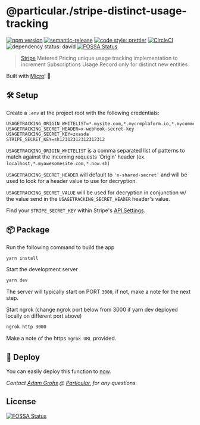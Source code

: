 # @particular./stripe-distinct-usage-tracking

[![npm version](https://img.shields.io/npm/v/@particular./stripe-distinct-usage-tracking.svg)](https://www.npmjs.com/package/@particular./stripe-distinct-usage-tracking) [![semantic-release](https://img.shields.io/badge/%20%20%F0%9F%93%A6%F0%9F%9A%80-semantic--release-e10079.svg)](https://github.com/semantic-release/semantic-release) [![code style: prettier](https://img.shields.io/badge/code_style-prettier-ff69b4.svg)](https://github.com/prettier/prettier) [![CircleCI](https://img.shields.io/circleci/project/github/uniquelyparticular/stripe-distinct-usage-tracking.svg?label=circleci)](https://circleci.com/gh/uniquelyparticular/stripe-distinct-usage-tracking) ![dependency status: david](https://img.shields.io/david/uniquelyparticular/stripe-distinct-usage-tracking.svg)
[![FOSSA Status](https://app.fossa.io/api/projects/git%2Bgithub.com%2Funiquelyparticular%2Fstripe-distinct-usage-tracking.svg?type=shield)](https://app.fossa.io/projects/git%2Bgithub.com%2Funiquelyparticular%2Fstripe-distinct-usage-tracking?ref=badge_shield)

> [Stripe](https://stripe.com) Metered Pricing unique usage tracking implementation to increment Subscriptions Usage Record only for distinct new entities

Built with [Micro](https://github.com/zeit/micro)! 🤩

## 🛠 Setup

Create a `.env` at the project root with the following credentials:

```dosini
USAGETRACKING_ORIGIN_WHITELIST=*.mysite.com,*.mycrmplaform.io,*.mycommerceplaform.com,*.now.sh
USAGETRACKING_SECRET_HEADER=x-webhook-secret-key
USAGETRACKING_SECRET_KEY=zxasda
STRIPE_SECRET_KEY=sk12312312312312312
```

`USAGETRACKING_ORIGIN_WHITELIST` is a comma separated list of patterns to match against the incoming requests 'Origin' header (ex. `localhost,*.myawesomesite.com,*.now.sh`)

`USAGETRACKING_SECRET_HEADER` will default to `'x-shared-secret'` and will be used to look for a header value to use for decryption.

`USAGETRACKING_SECRET_VALUE` will be used for decryption in conjunction w/ the value send in the `USAGETRACKING_SECRET_HEADER` header's value.

Find your `STRIPE_SECRET_KEY` within Stripe's [API Settings](https://dashboard.stripe.com/account/apikeys).

## 📦 Package

Run the following command to build the app

```bash
yarn install
```

Start the development server

```bash
yarn dev
```

The server will typically start on PORT `3000`, if not, make a note for the next step.

Start ngrok (change ngrok port below from 3000 if yarn dev deployed locally on different port above)

```bash
ngrok http 3000
```

Make a note of the https `ngrok URL` provided.

## 🚀 Deploy

You can easily deploy this function to [now](https://now.sh).

_Contact [Adam Grohs](https://www.linkedin.com/in/adamgrohs/) @ [Particular.](https://uniquelyparticular.com) for any questions._


## License
[![FOSSA Status](https://app.fossa.io/api/projects/git%2Bgithub.com%2Funiquelyparticular%2Fstripe-distinct-usage-tracking.svg?type=large)](https://app.fossa.io/projects/git%2Bgithub.com%2Funiquelyparticular%2Fstripe-distinct-usage-tracking?ref=badge_large)